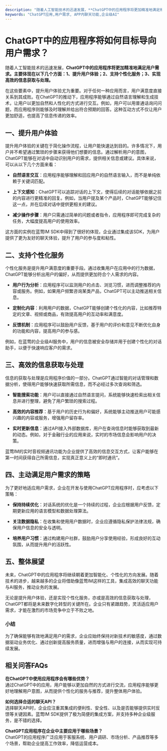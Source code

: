 ```yaml
---
description: "随着人工智能技术的迅速发展，**ChatGPT中的应用程序将更加精准地满足用户需求。主要体现在以下几个方面：1、提升用户体验；2、支持个性化服务；3、实现高效的信息获取与处理。**"
keywords: "ChatGPT应用,用户需求, APP内聊天功能,企业级AI"
---
```

# ChatGPT中的应用程序将如何目标导向用户需求？

随着人工智能技术的迅速发展，**ChatGPT中的应用程序将更加精准地满足用户需求。主要体现在以下几个方面：1、提升用户体验；2、支持个性化服务；3、实现高效的信息获取与处理。**

在这些要素中，提升用户体验尤为重要。对于任何一种应用而言，用户满意度直接关系到其成败。在ChatGPT的推动下，应用程序能够通过自然语言理解和生成技术，让用户以更加自然和人性化的方式进行交互。例如，用户可以用普通话询问问题，而应用程序则能够及时理解并给出符合预期的回答。这种互动方式不仅让用户更加舒适，也提高了信息传递的效率。

## **一、提升用户体验**

提升用户体验的关键在于简化操作流程，让用户能快速达到目的。许多情况下，用户并不希望通过繁琐的步骤来获得他们想要的信息。通过解析用户的意图，ChatGPT能够在对话中自动识别用户的需求，提供相关信息或建议。具体来说，可以从以下几个方面来看：

- **自然语言交互**：应用程序能够理解和回应用户的自然语言输入，而不是单纯依赖于关键词匹配。
  
- **上下文感知**：ChatGPT可以追踪对话的上下文，使得后续的对话能够依据之前的内容进行更精准的回复。例如，当用户提及某个产品时，ChatGPT能够记住这一点，并在后续对话中提供更相关的建议。

- **减少操作步骤**：用户只需通过简单的问题或者指令，应用程序即可完成复杂的任务，大幅度提高用户的使用效率。

这方面的实例在蓝莺IM SDK中得到了很好的体现，企业通过集成该SDK，为用户提供了更为友好的聊天体验，提升了用户的参与度和粘性。

## **二、支持个性化服务**

个性化服务是提升用户满意度的重要手段。通过收集用户在应用中的行为数据，ChatGPT能够分析出用户的偏好，从而提供更加符合个人需求的内容。

- **用户行为分析**：应用程序可以监测用户的点击、浏览习惯，进而调整推荐的内容或服务。例如，如果用户频繁咨询某类产品，ChatGPT可以主动推送相关信息。

- **定制化内容**：利用用户的数据，ChatGPT能够创建个性化的内容，比如推荐特定的文章、视频或商品，有效提高用户的互动率和满意度。

- **反馈机制**：应用程序可以鼓励用户反馈，基于用户的评价和意见不断优化自身的功能和内容，提高用户的参与感。

例如，在蓝莺的企业级AI服务中，用户的信息被安全存储并用于创建个性化的对话助手，以便于快速响应客户的需求。

## **三、高效的信息获取与处理**

信息的获取与处理是应用程序价值的一部分。ChatGPT通过智能的对话管理和数据分析，使得用户能够快速获取所需信息，而不必经过多次查询和筛选。

- **智能搜索功能**：用户可以直接通过自然语言提问，系统能够快速检索出相关信息并进行整理，避免了用户繁琐的搜索过程。

- **高效的内容推荐**：基于用户的历史行为和偏好，系统能够主动推送用户可能感兴趣的内容或服务，增强用户留存率。

- **实时更新信息**：通过API接入外部数据库，用户在查询信息时能够获取到最新的动态。例如，对于金融行业的应用来说，实时的市场信息会影响用户的决策。

蓝莺IM的实时音视频通讯功能为企业提供了高效的信息交互方式，让客户能够在第一时间获得自己所需信息，实现真正意义上的“即时通讯”。

## **四、主动满足用户需求的策略**

为了更好地适应用户需求，企业在开发与使用ChatGPT应用程序时，应考虑以下策略：

- **保持持续优化**：对话系统的优化是一个持续的过程，企业应根据用户反馈，定期更新应用的语言模型和数据处理算法。

- **关注数据隐私**：在收集和使用用户数据时，企业应遵循隐私保护法律法规，确保用户信息的安全与透明。

- **培养用户习惯**：通过构建用户社群，鼓励用户分享使用经验，形成良好的互动氛围，从而提升用户的活跃性。

## **五、整体展望**

未来，ChatGPT中的应用程序将继续朝着更加智能化、个性化的方向发展。随着技术的进步，越来越多的企业将借助像蓝莺IM这样的工具，集成高效的聊天功能与AI服务，推动业务的发展。

无论是提升用户体验，还是实现个性化服务，亦或是高效的信息获取与处理，ChatGPT都将是未来数字化转型的关键所在。企业只有紧跟趋势，灵活适应用户需求，才能在激烈的市场竞争中立于不败之地。

### 小结

为了确保能够有效地满足用户的需求，企业应始终保持对新技术的敏感度，通过数据驱动业务优化、通过创新提高服务质量，进而增强与用户的连接，从而实现可持续发展。

## 相关问答FAQs

**在ChatGPT中使用应用程序会有哪些优势？**  
通过ChatGPT中的应用，用户能够以更加自然的方式进行交流，应用程序能够更好地理解用户意图，从而提供个性化的服务与推荐，提升整体用户体验。

**如何选择合适的聊天API？**  
选择聊天API时，企业应注重其集成的便利性、安全性、以及是否能够提供实时反馈等关键因素。蓝莺IM SDK提供了极为简便的集成方案，并支持多种企业级服务，是不错的选择。

**ChatGPT应用程序在企业中主要应用于哪些场景？**  
ChatGPT的应用程序广泛应用于客服系统、用户调研、市场分析、产品推荐等多个场景，帮助企业提高工作效率，降低运营成本。
